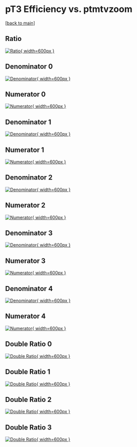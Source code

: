 # pT3 Efficiency vs. ptmtvzoom

[[back to main](./)]



## Ratio

[![Ratio](../mtv/var/pT3_vtr_13_0_eff_ptmtvzoom.png){ width=600px }](../mtv/var/pT3_vtr_13_0_eff_ptmtvzoom.pdf)

## Denominator 0

[![Denominator](../mtv/den/pT3_vtr_13_0_eff_ptmtvzoom_den0.png){ width=600px }](../mtv/den/pT3_vtr_13_0_eff_ptmtvzoom_den0.pdf)

## Numerator 0

[![Numerator](../mtv/num/pT3_vtr_13_0_eff_ptmtvzoom_num0.png){ width=600px }](../mtv/num/pT3_vtr_13_0_eff_ptmtvzoom_num0.pdf)

## Denominator 1

[![Denominator](../mtv/den/pT3_vtr_13_0_eff_ptmtvzoom_den1.png){ width=600px }](../mtv/den/pT3_vtr_13_0_eff_ptmtvzoom_den1.pdf)

## Numerator 1

[![Numerator](../mtv/num/pT3_vtr_13_0_eff_ptmtvzoom_num1.png){ width=600px }](../mtv/num/pT3_vtr_13_0_eff_ptmtvzoom_num1.pdf)

## Denominator 2

[![Denominator](../mtv/den/pT3_vtr_13_0_eff_ptmtvzoom_den2.png){ width=600px }](../mtv/den/pT3_vtr_13_0_eff_ptmtvzoom_den2.pdf)

## Numerator 2

[![Numerator](../mtv/num/pT3_vtr_13_0_eff_ptmtvzoom_num2.png){ width=600px }](../mtv/num/pT3_vtr_13_0_eff_ptmtvzoom_num2.pdf)

## Denominator 3

[![Denominator](../mtv/den/pT3_vtr_13_0_eff_ptmtvzoom_den3.png){ width=600px }](../mtv/den/pT3_vtr_13_0_eff_ptmtvzoom_den3.pdf)

## Numerator 3

[![Numerator](../mtv/num/pT3_vtr_13_0_eff_ptmtvzoom_num3.png){ width=600px }](../mtv/num/pT3_vtr_13_0_eff_ptmtvzoom_num3.pdf)

## Denominator 4

[![Denominator](../mtv/den/pT3_vtr_13_0_eff_ptmtvzoom_den4.png){ width=600px }](../mtv/den/pT3_vtr_13_0_eff_ptmtvzoom_den4.pdf)

## Numerator 4

[![Numerator](../mtv/num/pT3_vtr_13_0_eff_ptmtvzoom_num4.png){ width=600px }](../mtv/num/pT3_vtr_13_0_eff_ptmtvzoom_num4.pdf)

## Double Ratio 0

[![Double Ratio](../mtv/ratio/pT3_vtr_13_0_eff_ptmtvzoom_ratio0.png){ width=600px }](../mtv/ratio/pT3_vtr_13_0_eff_ptmtvzoom_ratio0.pdf)

## Double Ratio 1

[![Double Ratio](../mtv/ratio/pT3_vtr_13_0_eff_ptmtvzoom_ratio1.png){ width=600px }](../mtv/ratio/pT3_vtr_13_0_eff_ptmtvzoom_ratio1.pdf)

## Double Ratio 2

[![Double Ratio](../mtv/ratio/pT3_vtr_13_0_eff_ptmtvzoom_ratio2.png){ width=600px }](../mtv/ratio/pT3_vtr_13_0_eff_ptmtvzoom_ratio2.pdf)

## Double Ratio 3

[![Double Ratio](../mtv/ratio/pT3_vtr_13_0_eff_ptmtvzoom_ratio3.png){ width=600px }](../mtv/ratio/pT3_vtr_13_0_eff_ptmtvzoom_ratio3.pdf)

